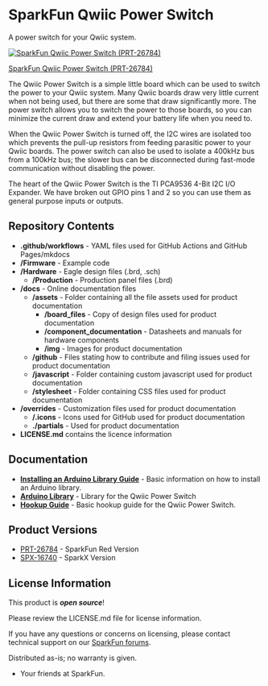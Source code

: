 SparkFun Qwiic Power Switch
========================================

A power switch for your Qwiic system.

[![SparkFun Qwiic Power Switch (PRT-26784)]()](https://www.sparkfun.com/products/26784)

[SparkFun Qwiic Power Switch (PRT-26784)](https://www.sparkfun.com/products/26784)

The Qwiic Power Switch is a simple little board which can be used to switch the power to your Qwiic
system. Many Qwiic boards draw very little current when not being used, but there are some that draw
significantly more. The power switch allows you to switch the power to those boards, so you can minimize the
current draw and extend your battery life when you need to.

When the Qwiic Power Switch is turned off, the I2C wires are isolated too which prevents the pull-up
resistors from feeding parasitic power to your Qwiic boards. The power switch can also be used to
isolate a 400kHz bus from a 100kHz bus; the slower bus can be disconnected during fast-mode communication
without disabling the power.

The heart of the Qwiic Power Switch is the TI PCA9536 4-Bit I2C I/O Expander. We have broken out GPIO pins
1 and 2 so you can use them as general purpose inputs or outputs.



Repository Contents
-------------------

* **.github/workflows** - YAML files used for GitHub Actions and GitHub Pages/mkdocs
* **/Firmware** - Example code
* **/Hardware** - Eagle design files (.brd, .sch)
  * **/Production** - Production panel files (.brd)
* **/docs** - Online documentation files
  * **/assets** - Folder containing all the file assets used for product documentation
    * **/board_files** - Copy of design files used for product documentation
    * **/component_documentation** - Datasheets and manuals for hardware components
    * **/img** - Images for product documentation
  * **/github** - Files stating how to contribute and filing issues used for product documentation
  * **/javascript** - Folder containing custom javascript used for product documentation
  * **/stylesheet** - Folder containing CSS files used for product documentation
* **/overrides** - Customization files used for product documentation
  * **/.icons** - Icons used for GitHub used for product documentation
  * **./partials** - Used for product documentation
* **LICENSE.md** contains the licence information



Documentation
-------------------

* **[Installing an Arduino Library Guide](https://learn.sparkfun.com/tutorials/installing-an-arduino-library)** - Basic information on how to install an Arduino library.
* **[Arduino Library](https://github.com/sparkfun/SparkFun_Qwiic_Power_Switch_Arduino_Library)** - Library for the Qwiic Power Switch
* **[Hookup Guide](https://docs.sparkfun.com/SparkFun_Qwiic_Power_Switch/introduction/)** - Basic hookup guide for the Qwiic Power Switch.



Product Versions
----------------

* [PRT-26784](https://www.sparkfun.com/products/26784) - SparkFun Red Version
* [SPX-16740](https://www.sparkfun.com/products/16740) - SparkX Version



License Information
-------------------

This product is _**open source**_!

Please review the LICENSE.md file for license information.

If you have any questions or concerns on licensing, please contact technical support on our [SparkFun forums](https://forum.sparkfun.com/viewforum.php?f=123).

Distributed as-is; no warranty is given.

- Your friends at SparkFun.
